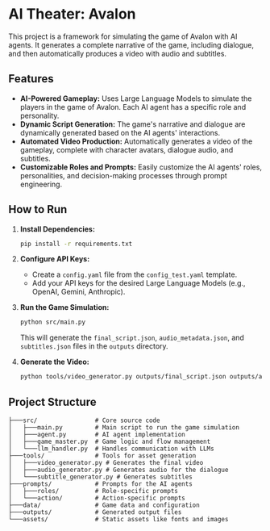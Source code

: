 
# AI Theater: Avalon

This project is a framework for simulating the game of Avalon with AI agents. It generates a complete narrative of the game, including dialogue, and then automatically produces a video with audio and subtitles.

## Features

- **AI-Powered Gameplay:** Uses Large Language Models to simulate the players in the game of Avalon. Each AI agent has a specific role and personality.
- **Dynamic Script Generation:** The game's narrative and dialogue are dynamically generated based on the AI agents' interactions.
- **Automated Video Production:** Automatically generates a video of the gameplay, complete with character avatars, dialogue audio, and subtitles.
- **Customizable Roles and Prompts:** Easily customize the AI agents' roles, personalities, and decision-making processes through prompt engineering.

## How to Run

1.  **Install Dependencies:**
    ```bash
    pip install -r requirements.txt
    ```

2.  **Configure API Keys:**
    - Create a `config.yaml` file from the `config_test.yaml` template.
    - Add your API keys for the desired Large Language Models (e.g., OpenAI, Gemini, Anthropic).

3.  **Run the Game Simulation:**
    ```bash
    python src/main.py
    ```
    This will generate the `final_script.json`, `audio_metadata.json`, and `subtitles.json` files in the `outputs` directory.

4.  **Generate the Video:**
    ```bash
    python tools/video_generator.py outputs/final_script.json outputs/audio_metadata.json outputs/subtitles.json outputs/video.mp4
    ```

## Project Structure

```
├───src/                # Core source code
│   ├───main.py         # Main script to run the game simulation
│   ├───agent.py        # AI agent implementation
│   ├───game_master.py  # Game logic and flow management
│   └───llm_handler.py  # Handles communication with LLMs
├───tools/              # Tools for asset generation
│   ├───video_generator.py # Generates the final video
│   ├───audio_generator.py # Generates audio for the dialogue
│   └───subtitle_generator.py # Generates subtitles
├───prompts/            # Prompts for the AI agents
│   ├───roles/          # Role-specific prompts
│   └───action/         # Action-specific prompts
├───data/               # Game data and configuration
├───outputs/            # Generated output files
└───assets/             # Static assets like fonts and images
```
